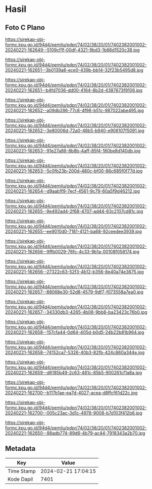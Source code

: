# Hasil

## Foto C Plano

https://sirekap-obj-formc.kpu.go.id/94d4/pemilu/pdpr/74/02/38/20/01/7402382001002-20240221-162649--5109cf1f-00df-4321-9bd3-1b86d1520c38.jpg

https://sirekap-obj-formc.kpu.go.id/94d4/pemilu/pdpr/74/02/38/20/01/7402382001002-20240221-162651--3b0139a8-ece0-439b-bb14-32f23b5495d8.jpg

https://sirekap-obj-formc.kpu.go.id/94d4/pemilu/pdpr/74/02/38/20/01/7402382001002-20240221-162651--b4fd7036-dd00-4164-8b2d-4387673f9106.jpg

https://sirekap-obj-formc.kpu.go.id/94d4/pemilu/pdpr/74/02/38/20/01/7402382001002-20240221-162652--a09db286-77c8-4f98-b51c-987022abe495.jpg

https://sirekap-obj-formc.kpu.go.id/94d4/pemilu/pdpr/74/02/38/20/01/7402382001002-20240221-162652--3e80006d-72a0-46b5-b940-e906107f5091.jpg

https://sirekap-obj-formc.kpu.go.id/94d4/pemilu/pdpr/74/02/38/20/01/7402382001002-20240221-162653--91e27a86-8b8b-4aff-85f4-180be8d140db.jpg

https://sirekap-obj-formc.kpu.go.id/94d4/pemilu/pdpr/74/02/38/20/01/7402382001002-20240221-162653--5c0fb23b-200d-480c-bf00-86c685f0f77d.jpg

https://sirekap-obj-formc.kpu.go.id/94d4/pemilu/pdpr/74/02/38/20/01/7402382001002-20240221-162654--d9aab1f9-7ecf-4561-9c79-60a5f9d46212.jpg

https://sirekap-obj-formc.kpu.go.id/94d4/pemilu/pdpr/74/02/38/20/01/7402382001002-20240221-162655--9e492ad4-2f68-4707-ad44-63c2107cd81c.jpg

https://sirekap-obj-formc.kpu.go.id/94d4/pemilu/pdpr/74/02/38/20/01/7402382001002-20240221-162655--ee9010d0-7181-4121-ba68-92ceedee3939.jpg

https://sirekap-obj-formc.kpu.go.id/94d4/pemilu/pdpr/74/02/38/20/01/7402382001002-20240221-162656--9ffb0029-76fc-4c33-9b1a-00108f058174.jpg

https://sirekap-obj-formc.kpu.go.id/94d4/pemilu/pdpr/74/02/38/20/01/7402382001002-20240221-162656--27322c63-52f3-4b12-b356-8e40a74e3675.jpg

https://sirekap-obj-formc.kpu.go.id/94d4/pemilu/pdpr/74/02/38/20/01/7402382001002-20240221-162657--88068e30-52d8-4579-9df7-f073558a7ea0.jpg

https://sirekap-obj-formc.kpu.go.id/94d4/pemilu/pdpr/74/02/38/20/01/7402382001002-20240221-162657--34330db3-4265-4b08-9bb8-ba23423c76b0.jpg

https://sirekap-obj-formc.kpu.go.id/94d4/pemilu/pdpr/74/02/38/20/01/7402382001002-20240221-162658--157cfa44-0d64-405d-b0d5-24b22b81b964.jpg

https://sirekap-obj-formc.kpu.go.id/94d4/pemilu/pdpr/74/02/38/20/01/7402382001002-20240221-162658--74152ca7-5326-40b3-82fb-424c860a344e.jpg

https://sirekap-obj-formc.kpu.go.id/94d4/pemilu/pdpr/74/02/38/20/01/7402382001002-20240221-162659--d6185b49-2c63-481c-85b5-900261cf1a8a.jpg

https://sirekap-obj-formc.kpu.go.id/94d4/pemilu/pdpr/74/02/38/20/01/7402382001002-20240221-162700--b117b1ae-ea7d-4027-acea-d8ffcf61d22c.jpg

https://sirekap-obj-formc.kpu.go.id/94d4/pemilu/pdpr/74/02/38/20/01/7402382001002-20240221-162700--005c23ac-3d1c-4978-9008-b7d103f412b6.jpg

https://sirekap-obj-formc.kpu.go.id/94d4/pemilu/pdpr/74/02/38/20/01/7402382001002-20240221-162650--88adb774-89d6-4b79-ac44-7918343a2b70.jpg


## Metadata

| Key        | Value               |
| ---------- | ------------------- |
| Time Stamp | 2024-02-21 17:04:15 |
| Kode Dapil | 7401                |



